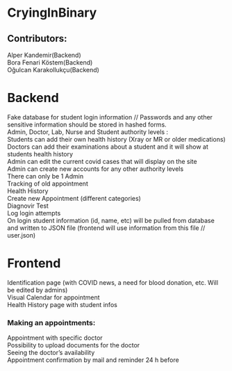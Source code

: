 # CryingInBinary<br>
<h2>Contributors:</h2>
Alper Kandemir(Backend)<br>
Bora Fenari Köstem(Backend)<br>
Oğulcan Karakollukçu(Backend)<br>



<h1>Backend</h1>
Fake database for student login information // Passwords and any other sensitive information should be stored in hashed forms.<br>
Admin, Doctor, Lab, Nurse and Student authority levels :<br>
Students can add their own health history (Xray or MR or older medications)<br>
Doctors can add their examinations about a student and it will show at students health history<br>
Admin can edit the current covid cases that will display on the site<br>
Admin can create new accounts for any other authority levels<br>
There can only be 1 Admin<br>
Tracking of old appointment<br>
Health History<br>
Create new Appointment (different categories)<br>
Diagnovir Test  <br>
Log login attempts <br>
On login student information (id, name, etc) will be pulled from database and written to JSON file (frontend will use information from this file // user.json) <br>



<h1>Frontend</h1>
Identification page (with COVID news, a need for blood donation, etc. Will be edited by admins)<br>
Visual Calendar for appointment<br>
Health History page with student infos<br>


<p><h3>Making an appointments:</h3>
    Appointment with specific doctor <br>
    Possibility to upload documents for the doctor <br>
    Seeing the doctor’s availability <br>
    Appointment confirmation by mail and reminder 24 h before </p>
